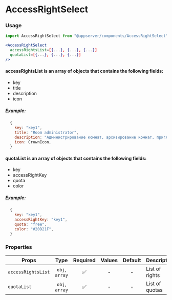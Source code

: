 # AccessRightSelect

### Usage

```js
import AccessRightSelect from "@appserver/components/AccessRightSelect";
```

```jsx
<AccessRightSelect
  accessRightsList=[{...}, {...}, {...}]
  quotaList=[{...}, {...}, {...}]
/>
```

#### accessRightsList is an array of objects that contains the following fields:

- key
- title
- description
- icon

##### Example:

```js
  {
    key: "key1",
    title: "Room administrator",
    description: "Администрирование комнат, архивирование комнат, приглашение и управление пользователями в комнатах.",
    icon: CrownIcon,
  }
```

#### quotaList is an array of objects that contains the following fields:

- key
- accessRightKey
- quota
- color

##### Example:

```js
  {
    key: "key1",
    accessRightKey: "key1",
    quota: "free",
    color: "#20D21F",
  }
```

### Properties

| Props              |      Type      | Required | Values | Default | Description    |
| ------------------ | :------------: | :------: | :----: | :-----: | -------------- |
| `accessRightsList` | `obj`, `array` |    ✅    |   -    |    -    | List of rights |
| `quotaList`        | `obj`, `array` |    ✅    |   -    |    -    | List of quotas |
